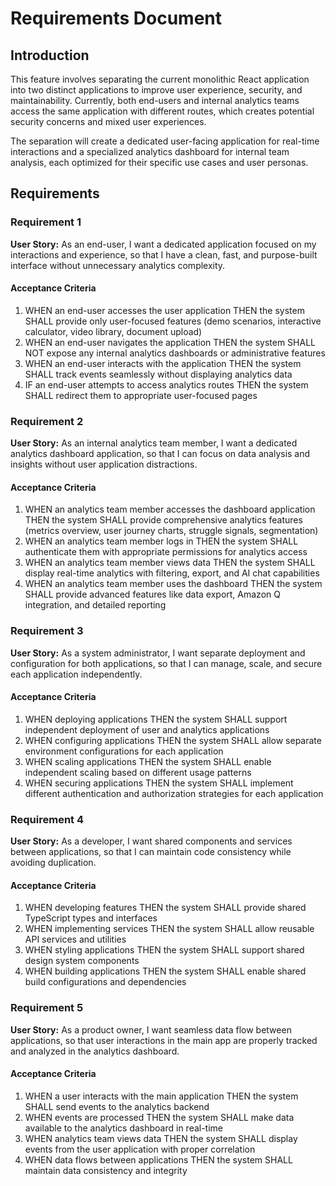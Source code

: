# Requirements Document

## Introduction

This feature involves separating the current monolithic React application into two distinct applications to improve user experience, security, and maintainability. Currently, both end-users and internal analytics teams access the same application with different routes, which creates potential security concerns and mixed user experiences.

The separation will create a dedicated user-facing application for real-time interactions and a specialized analytics dashboard for internal team analysis, each optimized for their specific use cases and user personas.

## Requirements

### Requirement 1

**User Story:** As an end-user, I want a dedicated application focused on my interactions and experience, so that I have a clean, fast, and purpose-built interface without unnecessary analytics complexity.

#### Acceptance Criteria

1. WHEN an end-user accesses the user application THEN the system SHALL provide only user-focused features (demo scenarios, interactive calculator, video library, document upload)
2. WHEN an end-user navigates the application THEN the system SHALL NOT expose any internal analytics dashboards or administrative features
3. WHEN an end-user interacts with the application THEN the system SHALL track events seamlessly without displaying analytics data
4. IF an end-user attempts to access analytics routes THEN the system SHALL redirect them to appropriate user-focused pages

### Requirement 2

**User Story:** As an internal analytics team member, I want a dedicated analytics dashboard application, so that I can focus on data analysis and insights without user application distractions.

#### Acceptance Criteria

1. WHEN an analytics team member accesses the dashboard application THEN the system SHALL provide comprehensive analytics features (metrics overview, user journey charts, struggle signals, segmentation)
2. WHEN an analytics team member logs in THEN the system SHALL authenticate them with appropriate permissions for analytics access
3. WHEN an analytics team member views data THEN the system SHALL display real-time analytics with filtering, export, and AI chat capabilities
4. WHEN an analytics team member uses the dashboard THEN the system SHALL provide advanced features like data export, Amazon Q integration, and detailed reporting

### Requirement 3

**User Story:** As a system administrator, I want separate deployment and configuration for both applications, so that I can manage, scale, and secure each application independently.

#### Acceptance Criteria

1. WHEN deploying applications THEN the system SHALL support independent deployment of user and analytics applications
2. WHEN configuring applications THEN the system SHALL allow separate environment configurations for each application
3. WHEN scaling applications THEN the system SHALL enable independent scaling based on different usage patterns
4. WHEN securing applications THEN the system SHALL implement different authentication and authorization strategies for each application

### Requirement 4

**User Story:** As a developer, I want shared components and services between applications, so that I can maintain code consistency while avoiding duplication.

#### Acceptance Criteria

1. WHEN developing features THEN the system SHALL provide shared TypeScript types and interfaces
2. WHEN implementing services THEN the system SHALL allow reusable API services and utilities
3. WHEN styling applications THEN the system SHALL support shared design system components
4. WHEN building applications THEN the system SHALL enable shared build configurations and dependencies

### Requirement 5

**User Story:** As a product owner, I want seamless data flow between applications, so that user interactions in the main app are properly tracked and analyzed in the analytics dashboard.

#### Acceptance Criteria

1. WHEN a user interacts with the main application THEN the system SHALL send events to the analytics backend
2. WHEN events are processed THEN the system SHALL make data available to the analytics dashboard in real-time
3. WHEN analytics team views data THEN the system SHALL display events from the user application with proper correlation
4. WHEN data flows between applications THEN the system SHALL maintain data consistency and integrity